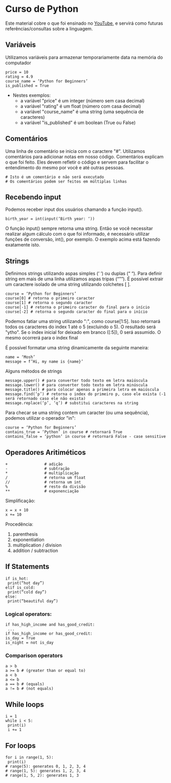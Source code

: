 # Curso de Python
Este material cobre o que foi ensinado no [YouTube](https://www.youtube.com/watch?v=_uQrJ0TkZlc&t=215s), e servirá como futuras referências/consultas sobre a linguagem.

## Variáveis
Utilizamos variáveis para armazenar temporariamente data na memória do computador

```
price = 10
rating = 4.9
course_name = ‘Python for Beginners’
is_published = True
```

* Nestes exemplos:
    - a variável "price" é um integer (número sem casa decimal)
    - a variável "rating" é um float (número com casa decimal)
    - a variável "course_name" é uma string (uma sequência de caracteres)
    - a variável "is_published" é um boolean (True ou False)

## Comentários 
Uma linha de comentário se inicia com o caractere "#". Utilizamos comentários para adicionar notas em nosso código. Comentários explicam o que foi feito.
Eles devem refletir o código e servem para facilitar o entendimento do mesmo por você e até outras pessoas.

```buildoutcfg
# Isto é um comentário e não será executado
# Os comentários podem ser feitos em múltiplas linhas 
```

## Recebendo input
Podemos receber input dos usuários chamando a função input().

```buildoutcfg
birth_year = int(input(‘Birth year: ‘))
```

O função input() sempre retorna uma string. Então se você necessitar realizar algum cálculo com o que foi informado, é necessário utilizar funções de conversão, int(), por exemplo.
O exemplo acima está fazendo exatamente isto.

## Strings
Definimos strings utilizando aspas simples (‘ ‘) ou duplas (“ “).
Para definir string em mais de uma linha utilizamos aspas tripas (“””).
É possível extrair um caractere isolado de uma string utilizando colchetes [ ].

```buildoutcfg
course = ‘Python for Beginners’
course[0] # retorna o primeiro caracter
course[1] # retorna o segundo caracter
course[-1] # retorna o primeiro caracter do final para o início
course[-2] # retorna o segundo caracter do final para o início
```

Podemos fatiar uma string utilizando ":", como course[1:5]. Isso retornará todos os caracteres do index 1 até o 5 (excluindo o 5).
O resultado será "ytho". Se o index inicial for deixado em branco ([:5]), 0 será assumido. O mesmo ocorrerá para o index final

É possível formatar uma string dinamicamente da seguinte maneira:

```buildoutcfg
name = ‘Mosh’
message = f’Hi, my name is {name}’
```

Alguns métodos de strings 

```buildoutcfg
message.upper() # para converter todo texto em letra maiúscula
message.lower() # para converter todo texto em letra minúscula
message.title() # para colocar apenas a primeira letra em maiúscula
message.find(‘p’) # retorna o index do primeiro p, caso ele exista (-1 será retornado caso ele não exista)
message.replace(‘p’, ‘q’) # substitui caracteres na string
```

Para checar se uma string contem um caracter (ou uma sequência), podemos utilizar o operador "in":
```buildoutcfg
course = ‘Python for Beginners’
contains_true = ‘Python’ in course # retornará True
contains_false = ‘python’ in course # retornará False - case sensitive
```

## Operadores Aritiméticos 
```buildoutcfg
+                # adição
-                # subtração
*                # multiplicação
/                # retorna um float
//               # retorna um int
%                # resto da divisão
**               # exponenciação

```

Simplificação:
```buildoutcfg
x = x + 10
x += 10
```

Procedência:
1. parenthesis
2. exponentiation
3. multiplication / division
4. addition / subtraction 

## If Statements
```buildoutcfg
if is_hot:
 print(“hot day”)
elif is_cold:
 print(“cold day”)
else:
 print(“beautiful day”)
```

### Logical operators:
```buildoutcfg
if has_high_income and has_good_credit:
 ...
if has_high_income or has_good_credit:
is_day = True
is_night = not is_day
```

### Comparison operators
```buildoutcfg
a > b
a >= b # (greater than or equal to)
a < b
a <= b
a == b # (equals)
a != b # (not equals) 
```

## While loops
```buildoutcfg
i = 1
while i < 5:
 print(i)
 i += 1
```

## For loops
```buildoutcfg
for i in range(1, 5):
 print(i)
# range(5): generates 0, 1, 2, 3, 4
# range(1, 5): generates 1, 2, 3, 4
# range(1, 5, 2): generates 1, 3 
```


